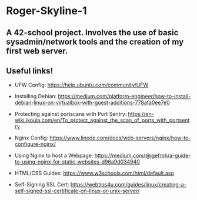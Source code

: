 # Roger-Skyline-1
## A 42-school project. Involves the use of basic sysadmin/network tools and the creation of my first web server.


## Useful links!  

* UFW Config:
https://help.ubuntu.com/community/UFW

* Installing Debian:
https://medium.com/platform-engineer/how-to-install-debian-linux-on-virtualbox-with-guest-additions-778afa0ee7e0

* Protecting against portscans with Port Sentry:
https://en-wiki.ikoula.com/en/To_protect_against_the_scan_of_ports_with_portsentry

* Nginx Config:
https://www.linode.com/docs/web-servers/nginx/how-to-configure-nginx/

* Using Nginx to host a Webpage:
https://medium.com/@jgefroh/a-guide-to-using-nginx-for-static-websites-d96a9d034940

* HTML/CSS Guides:
https://www.w3schools.com/html/default.asp

* Self-Signing SSL Cert:
https://webtips4u.com/guides/linux/creating-a-self-signed-ssl-certificate-on-linux-or-unix-server/
